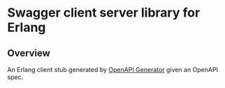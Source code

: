 # Swagger client server library for Erlang

## Overview

An Erlang client stub generated by [OpenAPI Generator](https://openapi-generator.tech) given an OpenAPI spec.
